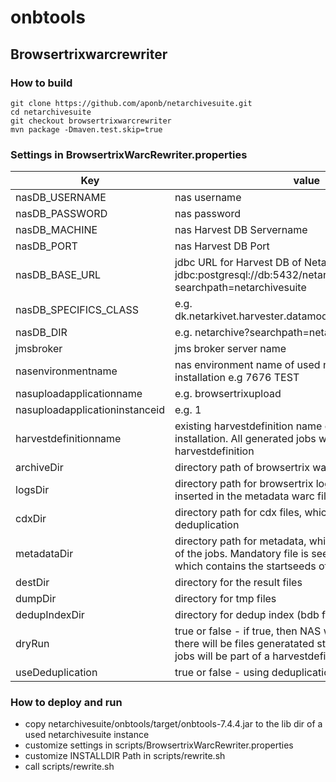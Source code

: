 # onbtools
## Browsertrixwarcrewriter
### How to build
```
git clone https://github.com/aponb/netarchivesuite.git
cd netarchivesuite
git checkout browsertrixwarcrewriter
mvn package -Dmaven.test.skip=true
```
### Settings in BrowsertrixWarcRewriter.properties
| Key       | value
| ------------- |-----
| nasDB_USERNAME| nas username
| nasDB_PASSWORD| nas password
| nasDB_MACHINE| nas Harvest DB Servername
| nasDB_PORT| nas Harvest DB  Port
| nasDB_BASE_URL| jdbc URL for Harvest DB of Netarchivesuite e.g. jdbc:postgresql://db:5432/netarchive?searchpath=netarchivesuite
| nasDB_SPECIFICS_CLASS| e.g. dk.netarkivet.harvester.datamodel.PostgreSQLSpecifics
| nasDB_DIR| e.g. netarchive?searchpath=netarchivesuite
| jmsbroker| jms broker server name
| nasenvironmentname| nas environment name of used netarchivesuite installation e.g 7676 TEST
| nasuploadapplicationname| e.g. browsertrixupload
| nasuploadapplicationinstanceid| e.g. 1
| harvestdefinitionname| existing harvestdefinition name of used netarchivesuite installation. All generated jobs will be jobs of this harvestdefinition
| archiveDir| directory path of browsertrix warc files e.b. test/warcs
| logsDir| directory path for browsertrix logs which will be inserted in the metadata warc file
| cdxDir| directory path for cdx files, which will be generated for deduplication
| metadataDir| directory path for metadata, which describe the scope of the jobs. Mandatory file is seeds.txt in that Directory, which contains the startseeds of the jobs
| destDir| directory for the result files
| dumpDir| directory for tmp files
| dedupIndexDir| directory for dedup index (bdb files)
| dryRun| true or false - if true, then NAS will not be called and there will be files generatated starting with jobid 1 - all jobs will be part of a harvestdefinition 1
| useDeduplication| true or false - using deduplication




### How to deploy and run
  * copy netarchivesuite/onbtools/target/onbtools-7.4.4.jar to the lib dir of a used netarchivesuite instance
  * customize settings in scripts/BrowsertrixWarcRewriter.properties
  * customize INSTALLDIR Path in scripts/rewrite.sh
  * call scripts/rewrite.sh



